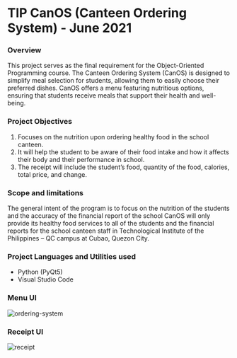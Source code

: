 # TIP CanOS (Canteen Ordering System) - June 2021

### Overview
This project serves as the final requirement for the Object-Oriented Programming course. The Canteen Ordering System (CanOS) is designed to simplify meal selection for students, allowing them to easily choose their preferred dishes. CanOS offers a menu featuring nutritious options, ensuring that students receive meals that support their health and well-being.

### Project Objectives
1.	Focuses on the nutrition upon ordering healthy food in the school canteen.
2.	It will help the student to be aware of their food intake and how it affects their body and their performance in school.
3.	The receipt will include the student’s food, quantity of the food, calories, total price, and change.

### Scope and limitations
The general intent of the program is to focus on the nutrition of the students and the accuracy of the financial report of the school CanOS will only provide its healthy food services to all of the students and the financial reports for the school canteen staff in Technological Institute of the Philippines – QC campus at Cubao, Quezon City.

### Project Languages and Utilities used
- Python (PyQt5)
- Visual Studio Code

### Menu UI
![ordering-system](https://github.com/user-attachments/assets/302b60bf-072b-4388-b0f2-76555112a13e)

### Receipt UI
![receipt](https://github.com/user-attachments/assets/f4fc9da0-fd4e-477f-ab03-6deba0181924)

